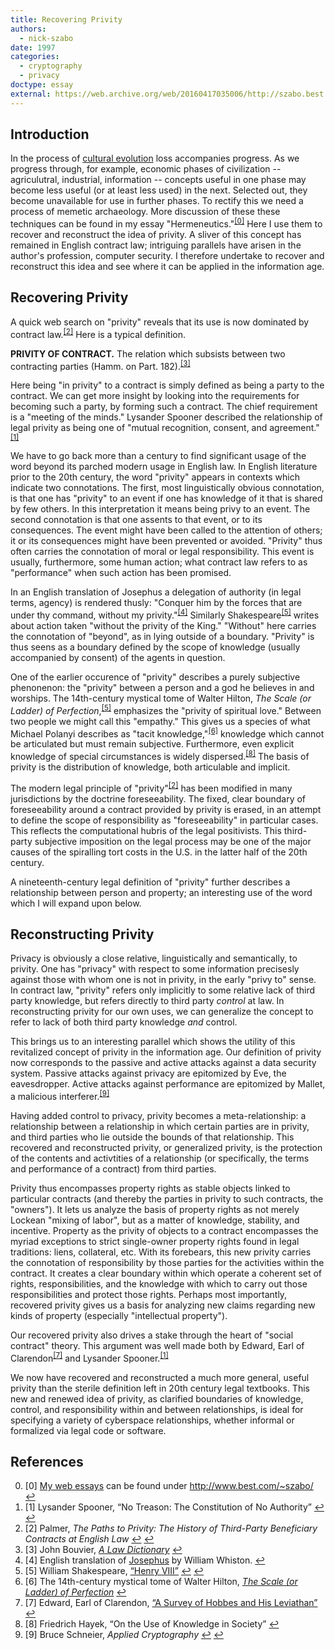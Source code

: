 ```yaml
---
title: Recovering Privity
authors:
  - nick-szabo
date: 1997
categories:
  - cryptography
  - privacy
doctype: essay
external: https://web.archive.org/web/20160417035006/http://szabo.best.vwh.net/privity.html
---
```


## Introduction

In the process of [cultural evolution](/library/hermeneutics-an-introduction-to-the-interpretation-of-tradition/) loss accompanies progress. As we progress through, for example, economic phases of civilization -- agriculutral, industrial, information -- concepts useful in one phase may become less useful (or at least less used) in the next. Selected out, they become unavailable for use in further phases. To rectify this we need a process of memetic archaeology. More discussion of these these techniques can be found in my essay "Hermeneutics."<sup><a id="ref0" href="#fn0">[0]</a></sup> Here I use them to recover and reconstruct the idea of privity. A sliver of this concept has remained in English contract law; intriguing parallels have arisen in the author's profession, computer security. I therefore undertake to recover and reconstruct this idea and see where it can be applied in the information age.

## Recovering Privity

A quick web search on "privity" reveals that its use is now dominated by contract law.<sup><a id="ref2-1" href="#fn2-1">[2]</a></sup> Here is a typical definition.

**PRIVITY OF CONTRACT.** The relation which subsists between two contracting parties (Hamm. on Part. 182).<sup><a id="ref3" href="#fn3">[3]</a></sup>

Here being "in privity" to a contract is simply defined as being a party to the contract. We can get more insight by looking into the requirements for becoming such a party, by forming such a contract. The chief requirement is a "meeting of the minds." Lysander Spooner described the relationship of legal privity as being one of "mutual recognition, consent, and agreement."<sup><a id="ref1-1" href="#fn1-1">[1]</a></sup>

We have to go back more than a century to find significant usage of the word beyond its parched modern usage in English law. In English literature prior to the 20th century, the word "privity" appears in contexts which indicate two connotations. The first, most linguistically obvious connotation, is that one has "privity" to an event if one has knowledge of it that is shared by few others. In this interpretation it means being privy to an event. The second connotation is that one assents to that event, or to its consequences. The event might have been called to the attention of others; it or its consequences might have been prevented or avoided. "Privity" thus often carries the connotation of moral or legal responsibility. This event is usually, furthermore, some human action; what contract law refers to as "performance" when such action has been promised.

In an English translation of Josephus a delegation of authority (in legal terms, agency) is rendered thusly: "Conquer him by the forces that are under thy command, without my privity."<sup><a id="ref4" href="#fn4">[4]</a></sup> Similarly Shakespeare<sup><a id="ref5-1" href="#fn5-1">[5]</a></sup> writes about action taken "without the privity of the King." "Without" here carries the connotation of "beyond", as in lying outside of a boundary. "Privity" is thus seens as a boundary defined by the scope of knowledge (usually accompanied by consent) of the agents in question.

One of the earlier occurence of "privity" describes a purely subjective phenonenon: the "privity" between a person and a god he believes in and worships. The 14th-century mystical tome of Walter Hilton, _The Scale (or Ladder) of Perfection_,<sup><a id="ref5-2" href="#fn5-2">[5]</a></sup> emphasizes the "privity of spiritual love." Between two people we might call this "empathy." This gives us a species of what Michael Polanyi describes as "tacit knowledge,"<sup><a id="ref6" href="#fn6">[6]</a></sup> knowledge which cannot be articulated but must remain subjective. Furthermore, even explicit knowledge of special circumstances is widely dispersed.<sup><a id="ref8" href="#fn8">[8]</a></sup> The basis of privity is the distribution of knowledge, both articulable and implicit.

The modern legal principle of "privity"<sup><a id="ref2-2" href="#fn2-2">[2]</a></sup> has been modified in many jurisdictions by the doctrine foreseeability. The fixed, clear boundary of foreseeability around a contract provided by privity is erased, in an attempt to define the scope of responsibility as "foreseeability" in particular cases. This reflects the computational hubris of the legal positivists. This third-party subjective imposition on the legal process may be one of the major causes of the spiralling tort costs in the U.S. in the latter half of the 20th century.

A nineteenth-century legal definition of "privity" further describes a relationship between person and property; an interesting use of the word which I will expand upon below.

## Reconstructing Privity

Privacy is obviously a close relative, linguistically and semantically, to privity. One has "privacy" with respect to some information precisesly against those with whom one is not in privity, in the early "privy to" sense. In contract law, "privity" refers only implicitly to some relative lack of third party knowledge, but refers directly to third party _control_ at law. In reconstructing privity for our own uses, we can generalize the concept to refer to lack of both third party knowledge _and_ control.

This brings us to an interesting parallel which shows the utility of this revitalized concept of privity in the information age. Our definition of privity now corresponds to the passive and active attacks against a data security system. Passive attacks against privacy are epitomized by Eve, the eavesdropper. Active attacks against performance are epitomized by Mallet, a malicious interferer.<sup><a id="ref9" href="#fn9">[9]</a></sup>

Having added control to privacy, privity becomes a meta-relationship: a relationship between a relationship in which certain parties are in privity, and third parties who lie outside the bounds of that relationship. This recovered and reconstructed privity, or generalized privity, is the protection of the contents and activtities of a relationship (or specifically, the terms and performance of a contract) from third parties.

Privity thus encompasses property rights as stable objects linked to particular contracts (and thereby the parties in privity to such contracts, the "owners"). It lets us analyze the basis of property rights as not merely Lockean "mixing of labor", but as a matter of knowledge, stability, and incentive. Property as the privity of objects to a contract encompasses the myriad exceptions to strict single-owner property rights found in legal traditions: liens, collateral, etc. With its forebears, this new privity carries the connotation of responsibility by those parties for the activities within the contract. It creates a clear boundary within which operate a coherent set of rights, responsibilities, and the knowledge with which to carry out those responsibilities and protect those rights. Perhaps most importantly, recovered privity gives us a basis for analyzing new claims regarding new kinds of property (especially "intellectual property").

Our recovered privity also drives a stake through the heart of "social contract" theory. This argument was well made both by Edward, Earl of Clarendon<sup><a id="ref7" href="#fn7">[7]</a></sup> and Lysander Spooner.<sup><a id="ref1-2" href="#fn1-2">[1]</a></sup>

We now have recovered and reconstructed a much more general, useful privity than the sterile definition left in 20th century legal textbooks. This new and renewed idea of privity, as clarified boundaries of knowledge, control, and responsibility within and between relationships, is ideal for specifying a variety of cyberspace relationships, whether informal or formalized via legal code or software.

## References

<ol class="references" start="0">
  <li id="fn0">[0] <a href="https://web.archive.org/web/20160417035006/http://szabo.best.vwh.net/index.html">My web essays</a> can be found under <a href="https://web.archive.org/web/20160417035006/http://szabo.best.vwh.net/index.html">http://www.best.com/~szabo/</a> <a href="#ref0">↩</a></li>
  <li id="fn1">[1] Lysander Spooner, &ldquo;No Treason: The Constitution of No Authority&rdquo; <a href="#ref1-1">↩</a> <a href="#ref1-2">↩</a></li>
  <li id="fn2">[2] Palmer, <em>The Paths to Privity: The History of Third-Party Beneficiary Contracts at English Law</em> <a href="#ref2-1">↩</a> <a href="#ref2-2">↩</a></li>
  <li id="fn3">[3] John Bouvier, <a href="https://constitution.org/1-Constitution/bouv/bouvier_p.htm"><em>A Law Dictionary</em></a> <a href="#ref3">↩</a></li>
  <li id="fn4">[4] English translation of <a href="https://wesley.nnu.edu/other-theologians/flavius-josephus/the-antiquities-of-the-jews-book-xviii/">Josephus</a> by William Whiston. <a href="#ref4">↩</a></li>
  <li id="fn5">[5] William Shakespeare, <a href="https://shakespeare.mit.edu/henryviii/henryviii.1.1.html">&ldquo;Henry VIII&rdquo;</a> <a href="#ref5-1">↩</a> <a href="#ref5-2">↩</a></li>
  <li id="fn6">[6] The 14th-century mystical tome of Walter Hilton, <a href="https://web.archive.org/web/20010425131314/http://www.ccel.org/h/hilton/ladder/ladder-PART-3.html"><em>The Scale (or Ladder) of Perfection</em></a> <a href="#ref6">↩</a></li>
  <li id="fn7">[7] Edward, Earl of Clarendon, <a href="https://historyofeconomicthought.mcmaster.ca/hobbes/clarend">&ldquo;A Survey of Hobbes and His Leviathan&rdquo;</a> <a href="#ref7">↩</a></li>
  <li id="fn8">[8] Friedrich Hayek, &ldquo;On the Use of Knowledge in Society&rdquo; <a href="#ref8">↩</a></li>
  <li id="fn9">[9] Bruce Schneier, <em>Applied Cryptography</em> <a href="#ref9-1">↩</a> <a href="#ref9-2">↩</a></li>
</ol>
